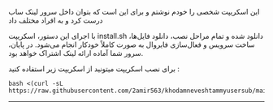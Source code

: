 

این اسکریپت شخصی را خودم نوشتم و برای این است که بتوان داخل سرور لینک ساب درست کرد و به افراد مختلف داد


با اجرای این دستور، اسکریپت install.sh دانلود شده و تمام مراحل نصب، دانلود فایل‌ها، ساخت سرویس و فعال‌سازی فایروال به صورت کاملاً خودکار انجام می‌شود. در پایان، سرور شما آماده ارائه لینک اشتراک خواهد بود.


 برای نصب اسکریپت میتونید از  اسکریپت زیر استفاده کنید :
```
bash <(curl -sL https://raw.githubusercontent.com/2amir563/khodamneveshtammyusersub/main/install.sh)
```
---
